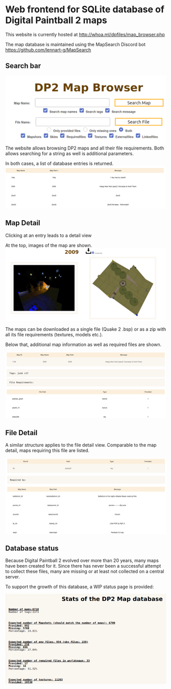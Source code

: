 # Web frontend for SQLite database of Digital Paintball 2 maps

This website is currently hosted at http://whoa.ml/dpfiles/map_browser.php

The map database is maintained using the MapSearch Discord bot https://github.com/lennart-g/MapSearch

## Search bar
![Search bar](imgs/search_bar.png)
The website allows browsing DP2 maps and all their 
file requirements. Both allows searching for a string
as well is additional parameters.

In both cases, a list of database entries is returned.
![map list](imgs/map_list.png)

## Map Detail
Clicking at an entry leads to a detail view

At the top, images of the map are shown.
![map images](imgs/map_detail_images.png)

The maps can be downloaded as a single file (Quake 2 .bsp)
or as a zip with all its file requirements (textures, models etc.).

Below that, additional map information as well as required
files are shown.

![map detail](imgs/map_detail_additional.png)

## File Detail
A similar structure applies to the file detail view.
Comparable to the map detail, maps requiring this file
are listed.

![file detail](imgs/file_detail.png)

## Database status
Because Digital Paintball 2 evolved over more than 20 years,
many maps have been created for it. Since there has never been
a successful attempt to collect these files, many are missing
or at least not collected on a central server.

To support the growth of this database, a WIP status page
is provided:

![status](imgs/status.png)